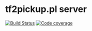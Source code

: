tf2pickup.pl server
===================
[![Build Status](https://travis-ci.org/tf2pickup-pl/server.svg?branch=master)](https://travis-ci.org/tf2pickup-pl/server)
[![Code coverage](https://codecov.io/gh/tf2pickup-pl/server/branch/master/graph/badge.svg)](https://codecov.io/gh/tf2pickup-pl/server)
